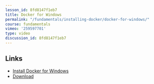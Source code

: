 ```yaml
---
lesson_id: 8fd8147f1eb7
title: Docker for Windows
permalink: "/fundamentals/installing-docker/docker-for-windows/"
course: fundamentals
vimeo: '259597701'
type: video
discussion_id: 8fd8147f1eb7
---
```


## Links
* [Install Docker for Windows](https://docs.docker.com/docker-for-windows/install/)
* [Download](https://store.docker.com/editions/community/docker-ce-desktop-windows)
